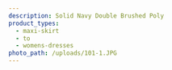 ```yaml
---
description: Solid Navy Double Brushed Poly
product_types:
  - maxi-skirt
  - to
  - womens-dresses
photo_path: /uploads/101-1.JPG
---
```

